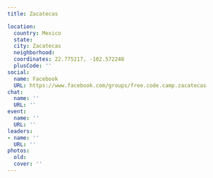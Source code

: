```yaml
---
title: Zacatecas

location:
  country: Mexico
  state: 
  city: Zacatecas
  neighborhood: 
  coordinates: 22.775217, -102.572248
  plusCode: ''
social:
  name: Facebook
  URL: https://www.facebook.com/groups/free.code.camp.zacatecas
chat:
  name: ''
  URL: ''
event:
  name: ''
  URL: ''
leaders:
- name: ''
  URL: ''
photos:
  old: 
  cover: ''
---
```

